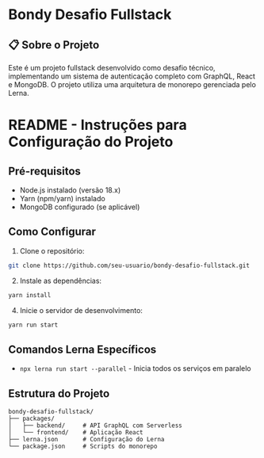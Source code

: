 # Bondy Desafio Fullstack

## 📋 Sobre o Projeto

Este é um projeto fullstack desenvolvido como desafio técnico, implementando um sistema de autenticação completo com GraphQL, React e MongoDB. O projeto utiliza uma arquitetura de monorepo gerenciada pelo Lerna.

# README - Instruções para Configuração do Projeto

## Pré-requisitos
- Node.js instalado (versão 18.x)
- Yarn (npm/yarn) instalado
- MongoDB configurado (se aplicável)

## Como Configurar

1. Clone o repositório:
```bash
git clone https://github.com/seu-usuario/bondy-desafio-fullstack.git
```

2. Instale as dependências:
```bash
yarn install
```

4. Inicie o servidor de desenvolvimento:
```bash
yarn run start
```

## Comandos Lerna Específicos
- `npx lerna run start --parallel` - Inicia todos os serviços em paralelo
## Estrutura do Projeto
```
bondy-desafio-fullstack/
├── packages/
│   ├── backend/     # API GraphQL com Serverless
│   └── frontend/    # Aplicação React
├── lerna.json       # Configuração do Lerna
└── package.json     # Scripts do monorepo
```
